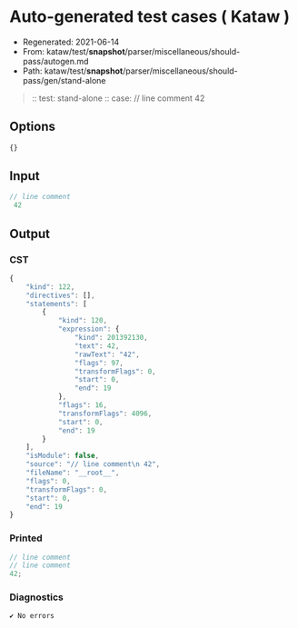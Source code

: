 # Auto-generated test cases ( Kataw )
- Regenerated: 2021-06-14
- From: kataw/test/__snapshot__/parser/miscellaneous/should-pass/autogen.md
- Path: kataw/test/__snapshot__/parser/miscellaneous/should-pass/gen/stand-alone
> :: test: stand-alone
> :: case: // line comment
>           42
## Options

`````js
{}
`````
## Input

`````js
// line comment
 42
`````
## Output

### CST

```javascript
{
    "kind": 122,
    "directives": [],
    "statements": [
        {
            "kind": 120,
            "expression": {
                "kind": 201392130,
                "text": 42,
                "rawText": "42",
                "flags": 97,
                "transformFlags": 0,
                "start": 0,
                "end": 19
            },
            "flags": 16,
            "transformFlags": 4096,
            "start": 0,
            "end": 19
        }
    ],
    "isModule": false,
    "source": "// line comment\n 42",
    "fileName": "__root__",
    "flags": 0,
    "transformFlags": 0,
    "start": 0,
    "end": 19
}
```

### Printed

```javascript
// line comment
// line comment
42;
```

### Diagnostics

```javascript
✔ No errors
```

